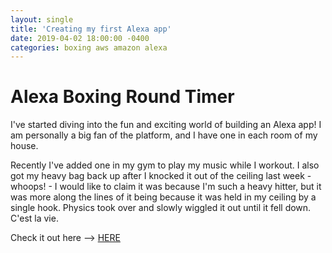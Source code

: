 ```yaml
---
layout: single
title: 'Creating my first Alexa app'
date: 2019-04-02 18:00:00 -0400
categories: boxing aws amazon alexa
---
```


# Alexa Boxing Round Timer

I've started diving into the fun and exciting world of building an Alexa app! I am personally a big fan of the platform, and I have one in each room of my house.

Recently I've added one in my gym to play my music while I workout. I also got my heavy bag back up after I knocked it out of the ceiling last week - whoops! - I would like to claim it was because I'm such a heavy hitter, but it was more along the lines of it being because it was held in my ceiling by a single hook. Physics took over and slowly wiggled it out until it fell down. C'est la vie.

Check it out here --> [HERE][portfolio-alexa]

[portfolio-alexa]: /portfolio/alexa-boxing-timer/ 'Boxing Round Timer'

<!-- ---
layout: single
title: 'Welcome to Jekyll!'
date: 2019-03-26 14:36:11 -0400
categories: jekyll update
---

You’ll find this post in your `_posts` directory. Go ahead and edit it and re-build the site to see your changes. You can rebuild the site in many different ways, but the most common way is to run `jekyll serve`, which launches a web server and auto-regenerates your site when a file is updated.

To add new posts, simply add a file in the `_posts` directory that follows the convention `YYYY-MM-DD-name-of-post.ext` and includes the necessary front matter. Take a look at the source for this post to get an idea about how it works.

Jekyll also offers powerful support for code snippets:

{% highlight ruby %}
def print_hi(name)
puts "Hi, #{name}"
end
print_hi('Tom')
#=> prints 'Hi, Tom' to STDOUT.
{% endhighlight %}

Check out the [Jekyll docs][jekyll-docs] for more info on how to get the most out of Jekyll. File all bugs/feature requests at [Jekyll’s GitHub repo][jekyll-gh]. If you have questions, you can ask them on [Jekyll Talk][jekyll-talk].

[jekyll-docs]: https://jekyllrb.com/docs/home
[jekyll-gh]: https://github.com/jekyll/jekyll
[jekyll-talk]: https://talk.jekyllrb.com/ -->
